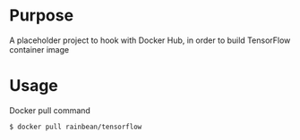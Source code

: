 # Purpose

A placeholder project to hook with Docker Hub, in order to build TensorFlow container image

# Usage

Docker pull command
```
$ docker pull rainbean/tensorflow
```
